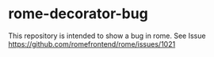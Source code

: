 # rome-decorator-bug

This repository is intended to show a bug in rome. See Issue https://github.com/romefrontend/rome/issues/1021
